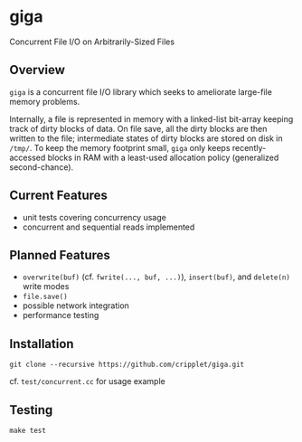 giga
====

Concurrent File I/O on Arbitrarily-Sized Files

Overview
----

`giga` is a concurrent file I/O library which seeks to ameliorate large-file memory problems.

Internally, a file is represented in memory with a linked-list bit-array keeping track of dirty blocks of data. On file save, all the dirty blocks are then written to 
the file; intermediate states of dirty blocks are stored on disk in `/tmp/`. To keep the memory footprint small, `giga` only keeps recently-accessed blocks in RAM with a 
least-used allocation policy (generalized second-chance).

Current Features
----
* unit tests covering concurrency usage
* concurrent and sequential reads implemented

Planned Features
----
* `overwrite(buf)` (cf. `fwrite(..., buf, ...)`), `insert(buf)`, and `delete(n)` write modes
* `file.save()`
* possible network integration
* performance testing

Installation
----

```
git clone --recursive https://github.com/cripplet/giga.git
```

cf. `test/concurrent.cc` for usage example

Testing
----

```
make test
```
